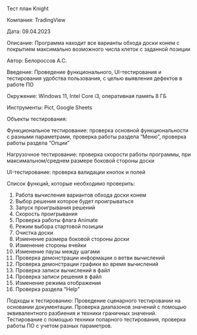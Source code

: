 Тест план Knight

Компания: TradingView

Дата: 09.04.2023

Описание: Программа находит все варианты обхода доски конем с покрытием максимально возможного числа клеток с заданной позиции

Автор: Белороссов А.С.

Введение: Проведение функционального, UI-тестирования и тестирования удобства пользования, с целью выявления дефектов в работе ПО

Окружение: Windows 11, Intel Core i3, оперативная память 8 ГБ

Инструменты: Pict, Google Sheets

Объекты тестирования: 

Функциональное тестирование: проверка основной функциональности с разными параметрами, проверка работы раздела “Меню”, проверка работы раздела “Опции”

Нагрузочное тестирование: проверка скорости работы программы, при максимальном/среднем размере боковой стороны доски

UI-тестирование: проверка валидации кнопок и полей

Список функций, которые необходимо проверить:
1. Работа вычисления вариантов обхода доски конем
2. Выбор решения которое будет проигрываться
3. Запуск проигрывания решений
4. Скорость проигрывания
5. Проверка работы флага Animate
6. Режим выбора стартовой позиции 
7. Очистка доски
8. Изменение размера боковой стороны доски
9. Изменение стороны ячейки
10. Изменение паузы между шагами
11. Проверка демонстрации информации о ветви вычислений
12. Проверка демонстрации графики во время вычислений
13. Проверка записи вычислений в файл
14. Проверка записи решения в файл
15. Изменение режима отображения
16. Проверка раздела “Help”

Подходы к тестированию: Проведение сценарного тестировании на основании документации. Проверка диапазонов значений с помощью эквивалентного разбиения и техники граничных значений. Тестирование с помощью техники попарного тестирования, проверка работы ПО с учетом разных параметров.
